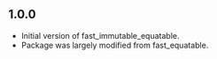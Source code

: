 ## 1.0.0
- Initial version of fast_immutable_equatable.
- Package was largely modified from fast_equatable.
